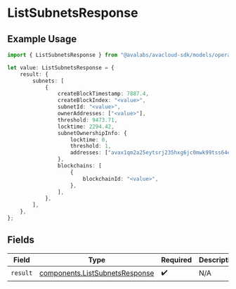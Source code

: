 # ListSubnetsResponse

## Example Usage

```typescript
import { ListSubnetsResponse } from "@avalabs/avacloud-sdk/models/operations";

let value: ListSubnetsResponse = {
    result: {
        subnets: [
            {
                createBlockTimestamp: 7887.4,
                createBlockIndex: "<value>",
                subnetId: "<value>",
                ownerAddresses: ["<value>"],
                threshold: 9473.71,
                locktime: 2294.42,
                subnetOwnershipInfo: {
                    locktime: 0,
                    threshold: 1,
                    addresses: ["avax1qm2a25eytsrj235hxg6jc0mwk99tss64eqevsw"],
                },
                blockchains: [
                    {
                        blockchainId: "<value>",
                    },
                ],
            },
        ],
    },
};
```

## Fields

| Field                                                                            | Type                                                                             | Required                                                                         | Description                                                                      |
| -------------------------------------------------------------------------------- | -------------------------------------------------------------------------------- | -------------------------------------------------------------------------------- | -------------------------------------------------------------------------------- |
| `result`                                                                         | [components.ListSubnetsResponse](../../models/components/listsubnetsresponse.md) | :heavy_check_mark:                                                               | N/A                                                                              |
